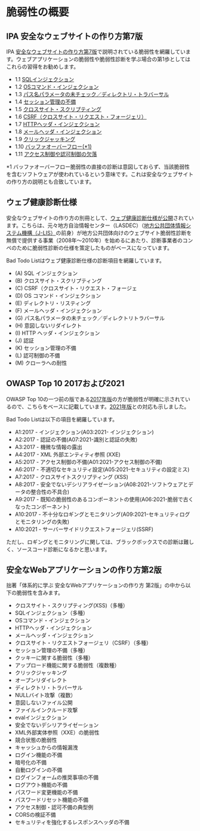 # 脆弱性の概要

## IPA 安全なウェブサイトの作り方第7版
IPA [安全なウェブサイトの作り方第7版](https://www.ipa.go.jp/security/vuln/websecurity.html)で説明されている脆弱性を網羅しています。ウェブアプリケーションの脆弱性や脆弱性診断を学ぶ場合の第1歩としてはこれらの習得をお勧めします。

- 1.1 [SQLインジェクション](https://www.ipa.go.jp/security/vuln/websecurity-HTML-1_1.html)
- 1.2 [OSコマンド・インジェクション](https://www.ipa.go.jp/security/vuln/websecurity-HTML-1_2.html)
- 1.3 [パス名パラメータの未チェック／ディレクトリ・トラバーサル](https://www.ipa.go.jp/security/vuln/websecurity-HTML-1_3.html)
- 1.4 [セッション管理の不備](https://www.ipa.go.jp/security/vuln/websecurity-HTML-1_4.html)
- 1.5 [クロスサイト・スクリプティング](https://www.ipa.go.jp/security/vuln/websecurity-HTML-1_5.html)
- 1.6 [CSRF（クロスサイト・リクエスト・フォージェリ）](https://www.ipa.go.jp/security/vuln/websecurity-HTML-1_6.html)
- 1.7 [HTTPヘッダ・インジェクション](https://www.ipa.go.jp/security/vuln/websecurity-HTML-1_7.html)
- 1.8 [メールヘッダ・インジェクション](https://www.ipa.go.jp/security/vuln/websecurity-HTML-1_8.html)
- 1.9 [クリックジャッキング](https://www.ipa.go.jp/security/vuln/websecurity-HTML-1_9.html)
- 1.10 [バッファオーバーフロー(*1)](https://www.ipa.go.jp/security/vuln/websecurity-HTML-1_10.html)
- 1.11 [アクセス制御や認可制御の欠落](https://www.ipa.go.jp/security/vuln/websecurity-HTML-1_11.html)

*1 バッファオーバーフロー脆弱性の直接の診断は意図しておらず、当該脆弱性を含むソフトウェアが使われているという意味です。これは安全なウェブサイトの作り方の説明とも合致しています。

## ウェブ健康診断仕様
安全なウェブサイトの作り方の別冊として、[ウェブ健康診断仕様が公開](https://www.ipa.go.jp/files/000017319.pdf)されています。こちらは、元々地方自治情報センター（LASDEC）（[地方公共団体情報システム機構（J-LIS）](https://www.j-lis.go.jp/)の前身）が地方公共団体向けのウェブサイト脆弱性診断を無償で提供する事業（2008年～2010年）を始めるにあたり、診断事業者のコンペのために脆弱性診断の仕様を策定したものがベースになっています。

Bad Todo Listはウェブ健康診断仕様の診断項目を網羅しています。

- (A) SQL インジェクション
- (B) クロスサイト・スクリプティング
- (C) CSRF（クロスサイト・リクエスト・フォージェ
- (D) OS コマンド・インジェクション
- (E) ディレクトリ・リスティング
- (F) メールヘッダ・インジェクション
- (G) パス名パラメータの未チェック／ディレクトリトラバーサル
- (H) 意図しないリダイレクト
- (I) HTTP ヘッダ・インジェクション
- (J) 認証
- (K) セッション管理の不備
- (L) 認可制御の不備
- (M) クローラへの耐性

## OWASP Top 10 2017および2021

OWASP Top 10の一つ前の版である[2017年版](https://owasp.org/www-pdf-archive/OWASP_Top_10-2017(ja).pdf)の方が脆弱性が明確に示されているので、こちらをベースに記載しています。[2021年版](https://owasp.org/Top10/ja/)との対応も示しました。

Bad Todo Listは以下の項目を網羅しています。

- A1:2017 - インジェクション(A03:2021- インジェクション)
- A2:2017 - 認証の不備(A07:2021-識別と認証の失敗)
- A3:2017 - 機微な情報の露出
- A4:2017 - XML 外部エンティティ参照 (XXE)
- A5:2017 - アクセス制御の不備(A01:2021-アクセス制御の不備)
- A6:2017 - 不適切なセキュリティ設定(A05:2021-セキュリティの設定ミス)
- A7:2017 - クロスサイトスクリプティング (XSS)
- A8:2017 - 安全でないデシリアライゼーション(A08:2021-ソフトウェアとデータの整合性の不具合)
- A9:2017 - 既知の脆弱性のあるコンポーネントの使用(A06:2021-脆弱で古くなったコンポーネント)
- A10:2017 - 不十分なロギングとモニタリング(A09:2021-セキュリティログとモニタリングの失敗)
- A10:2021 - サーバーサイドリクエストフォージェリ(SSRF)

ただし、ロギングとモニタリングに関しては、ブラックボックスでの診断は難しく、ソースコード診断になるかと思います。

## 安全なWebアプリケーションの作り方第2版
拙著「体系的に学ぶ 安全なWebアプリケーションの作り方 第2版」の中から以下の脆弱性を含みます。

- クロスサイト・スクリプティング(XSS)（多種）
- SQLインジェクション（多種）
- OSコマンド・インジェクション
- HTTPヘッダ・インジェクション
- メールヘッダ・インジェクション
- クロスサイト・リクエストフォージェリ（CSRF）（多種）
- セッション管理の不備（多種）
- クッキーに関する脆弱性（多種）
- アップロード機能に関する脆弱性（複数種）
- クリックジャッキング
- オープンリダイレクト
- ディレクトリ・トラバーサル
- NULLバイト攻撃（複数）
- 意図しないファイル公開
- ファイルインクルード攻撃
- evalインジェクション
- 安全でないデシリアライゼーション
- XML外部実体参照（XXE）の脆弱性
- 競合状態の脆弱性
- キャッシュからの情報漏洩
- ログイン機能の不備
- 暗号化の不備
- 自動ログインの不備
- ログインフォームの推奨事項の不備
- ログアウト機能の不備
- パスワード変更機能の不備
- パスワードリセット機能の不備
- アクセス制御・認可不備の典型例
- CORSの検証不備
- セキュリティを強化するレスポンスヘッダの不備
